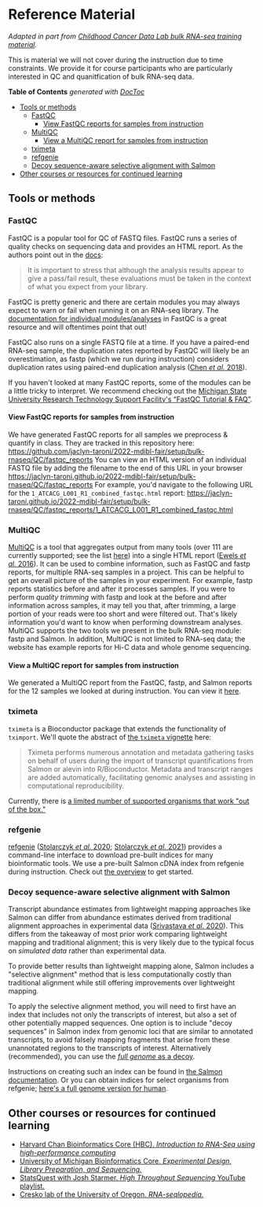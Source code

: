 # Reference Material

_Adapted in part from [Childhood Cancer Data Lab bulk RNA-seq training material](https://github.com/AlexsLemonade/training-modules/blob/9e648b207577c55cc22a24c712a736873523f5a4/RNA-seq)._

This is material we will not cover during the instruction due to time constraints.
We provide it for course participants who are particularly interested in QC and quanitfication of bulk RNA-seq data.


<!-- START doctoc generated TOC please keep comment here to allow auto update -->
<!-- DON'T EDIT THIS SECTION, INSTEAD RE-RUN doctoc TO UPDATE -->
**Table of Contents**  *generated with [DocToc](https://github.com/thlorenz/doctoc)*


- [Tools or methods](#tools-or-methods)
  - [FastQC](#fastqc)
      - [View FastQC reports for samples from instruction](#view-fastqc-reports-for-samples-from-instruction)
  - [MultiQC](#multiqc)
      - [View a MultiQC report for samples from instruction](#view-a-multiqc-report-for-samples-from-instruction)
  - [tximeta](#tximeta)
  - [refgenie](#refgenie)
  - [Decoy sequence-aware selective alignment with Salmon](#decoy-sequence-aware-selective-alignment-with-salmon)
- [Other courses or resources for continued learning](#other-courses-or-resources-for-continued-learning)

<!-- END doctoc generated TOC please keep comment here to allow auto update -->

## Tools or methods

### FastQC

FastQC is a popular tool for QC of FASTQ files. 
FastQC runs a series of quality checks on sequencing data and provides an HTML report. 
As the authors point out in the [docs](https://www.bioinformatics.babraham.ac.uk/projects/fastqc/Help/2%20Basic%20Operations/2.2%20Evaluating%20Results.html):

> It is important to stress that although the analysis results appear to give a pass/fail result, these evaluations must be taken in the context of what you expect from your library.

FastQC is pretty generic and there are certain modules you may always expect to warn or fail when running it on an RNA-seq library.
The [documentation for individual modules/analyses](https://www.bioinformatics.babraham.ac.uk/projects/fastqc/Help/3%20Analysis%20Modules/) in FastQC is a great resource and will oftentimes point that out!

FastQC also runs on a single FASTQ file at a time.
If you have a paired-end RNA-seq sample, the duplication rates reported by FastQC will likely be an overestimation, as fastp (which we run during instruction) considers duplication rates using paired-end duplication analysis ([Chen *et al.* 2018](https://doi.org/10.1093/bioinformatics/bty560)).

If you haven't looked at many FastQC reports, some of the modules can be a little tricky to interpret.
We recommend checking out the [Michigan State University Research Technology Support Facility's “FastQC Tutorial & FAQ”](https://rtsf.natsci.msu.edu/genomics/tech-notes/fastqc-tutorial-and-faq/).

#### View FastQC reports for samples from instruction

We have generated FastQC reports for all samples we preprocess & quantify in class.
They are tracked in this repository here: <https://github.com/jaclyn-taroni/2022-mdibl-fair/setup/bulk-rnaseq/QC/fastqc_reports> You can view an HTML version of an individual FASTQ file by adding the filename to the end of this URL in your browser <https://jaclyn-taroni.github.io/2022-mdibl-fair/setup/bulk-rnaseq/QC/fastqc_reports> For example, you'd navigate to the following URL for the `1_ATCACG_L001_R1_combined_fastqc.html` report: <https://jaclyn-taroni.github.io/2022-mdibl-fair/setup/bulk-rnaseq/QC/fastqc_reports/1_ATCACG_L001_R1_combined_fastqc.html>


### MultiQC

[MultiQC](https://multiqc.info/) is a tool that aggregates output from many tools (over 111 are currently supported; see the list [here](https://multiqc.info/docs/#multiqc-modules)) into a single HTML report ([Ewels *et al.* 2016](http://dx.doi.org/10.1093/bioinformatics/btw354)).
It can be used to combine information, such as FastQC and fastp reports, for multiple RNA-seq samples in a project.
This can be helpful to get an overall picture of the samples in your experiment.
For example, fastp reports statistics before and after it processes samples.
If you were to perform _quality trimming_ with fastp and look at the before and after information across samples, it may tell you that, after trimming, a large portion of your reads were too short and were filtered out.
That's likely information you'd want to know when performing downstream analyses.
MultiQC supports the two tools we present in the bulk RNA-seq module: fastp and Salmon.
In addition, MultiQC is not limited to RNA-seq data; the website has example reports for Hi-C data and whole genome sequencing.

#### View a MultiQC report for samples from instruction

We generated a MultiQC report from the FastQC, fastp, and Salmon reports for the 12 samples we looked at during instruction.
You can view it [here](https://jaclyn-taroni.github.io/2022-mdibl-fair/setup/bulk-rnaseq/QC/multiqc_report.html).

### tximeta

`tximeta` is a Bioconductor package that extends the functionality of `tximport`.
We'll quote the abstract of [the `tximeta` vignette](https://www.bioconductor.org/packages/devel/bioc/vignettes/tximeta/inst/doc/tximeta.html) here:

> Tximeta performs numerous annotation and metadata gathering tasks on behalf of users during the import of transcript quantifications from Salmon or alevin into R/Bioconductor. Metadata and transcript ranges are added automatically, facilitating genomic analyses and assisting in computational reproducibility. 

Currently, there is [a limited number of supported organisms that work "out of the box."](https://www.bioconductor.org/packages/devel/bioc/vignettes/tximeta/inst/doc/tximeta.html#Pre-computed_checksums)

### refgenie

[refgenie](http://refgenie.databio.org/en/latest/) ([Stolarczyk *et al.* 2020](https://doi.org/10.1093/gigascience/giz149); [Stolarczyk *et al.* 2021](https://doi.org/10.1093/nargab/lqab036)) provides a command-line interface to download pre-built indices for many bioinformatic tools.
We use a pre-built Salmon cDNA index from refgenie during instruction.
Check out [the overview](http://refgenie.databio.org/en/latest/overview/) to get started.

### Decoy sequence-aware selective alignment with Salmon

Transcript abundance estimates from lightweight mapping approaches like Salmon can differ from abundance estimates derived from traditional alignment approaches in experimental data ([Srivastava _et al._ 2020](https://doi.org/10.1186/s13059-020-02151-8)).
This differs from the takeaway of most prior work comparing lightweight mapping and traditional alignment; this is very likely due to the typical focus on _simulated data_ rather than experimental data.

To provide better results than lightweight mapping alone, Salmon includes a "selective alignment" method that is less computationally costly than traditional alignment while still offering improvements over lightweight mapping.

To apply the selective alignment method, you will need to first have an index that includes not only the transcripts of interest, but also a set of other potentially mapped sequences.
One option is to include "decoy sequences" in Salmon index from genomic loci that are similar to annotated transcripts, to avoid falsely mapping fragments that arise from these unannotated regions to the transcripts of interest.
Alternatively (recommended), you can use the [_full genome_ as a decoy](https://combine-lab.github.io/alevin-tutorial/2019/selective-alignment/).

Instructions on creating such an index can be found in [the Salmon documentation](https://salmon.readthedocs.io/en/latest/salmon.html#preparing-transcriptome-indices-mapping-based-mode).
Or you can obtain indices for select organisms from refgenie; [here's a full genome version for human](http://refgenomes.databio.org/v3/assets/splash/2230c535660fb4774114bfa966a62f823fdb6d21acf138d4/salmon_sa_index?tag=default).


## Other courses or resources for continued learning

* [Harvard Chan Bioinformatics Core (HBC). _Introduction to RNA-Seq using high-performance computing_](https://hbctraining.github.io/Intro-to-rnaseq-hpc-salmon-flipped/schedule/links-to-lessons.html)
* [University of Michigan Bioinformatics Core. _Experimental Design, Library Preparation, and Sequencing._](https://umich-brcf-bioinf.github.io/rnaseq_demystified_workshop/site/Module3a_Design_Prep_Seq)
* [StatsQuest with Josh Starmer. _High Throughput Sequencing_ YouTube playlist.](https://www.youtube.com/playlist?list=PLblh5JKOoLUJo2Q6xK4tZElbIvAACEykp)
* [Cresko lab of the University of Oregon. _RNA-seqlopedia._](https://rnaseq.uoregon.edu)

